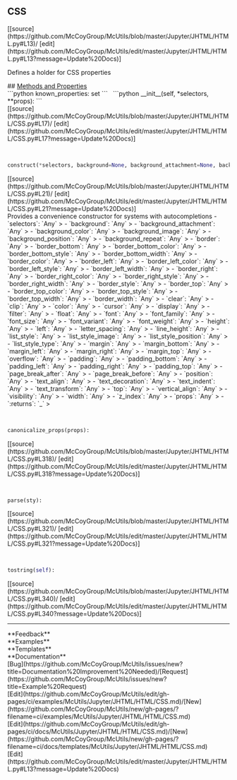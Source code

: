## <a id="McUtils.Jupyter.JHTML.HTML.CSS">CSS</a> 

<div class="docs-source-link" markdown="1">
[[source](https://github.com/McCoyGroup/McUtils/blob/master/Jupyter/JHTML/HTML.py#L13)/
[edit](https://github.com/McCoyGroup/McUtils/edit/master/Jupyter/JHTML/HTML.py#L13?message=Update%20Docs)]
</div>

Defines a holder for CSS properties







<div class="collapsible-section">
 <div class="collapsible-section collapsible-section-header" markdown="1">
## <a class="collapse-link" data-toggle="collapse" href="#methods" markdown="1"> Methods and Properties</a> <a class="float-right" data-toggle="collapse" href="#methods"><i class="fa fa-chevron-down"></i></a>
 </div>
 <div class="collapsible-section collapsible-section-body collapse show" id="methods" markdown="1">
 ```python
known_properties: set
```
<a id="McUtils.Jupyter.JHTML.HTML.CSS.__init__" class="docs-object-method">&nbsp;</a> 
```python
__init__(self, *selectors, **props): 
```
<div class="docs-source-link" markdown="1">
[[source](https://github.com/McCoyGroup/McUtils/blob/master/Jupyter/JHTML/HTML/CSS.py#L17)/
[edit](https://github.com/McCoyGroup/McUtils/edit/master/Jupyter/JHTML/HTML/CSS.py#L17?message=Update%20Docs)]
</div>


<a id="McUtils.Jupyter.JHTML.HTML.CSS.construct" class="docs-object-method">&nbsp;</a> 
```python
construct(*selectors, background=None, background_attachment=None, background_color=None, background_image=None, background_position=None, background_repeat=None, border=None, border_bottom=None, border_bottom_color=None, border_bottom_style=None, border_bottom_width=None, border_color=None, border_left=None, border_left_color=None, border_left_style=None, border_left_width=None, border_right=None, border_right_color=None, border_right_style=None, border_right_width=None, border_style=None, border_top=None, border_top_color=None, border_top_style=None, border_top_width=None, border_width=None, clear=None, clip=None, color=None, cursor=None, display=None, filter=None, float=None, font=None, font_family=None, font_size=None, font_variant=None, font_weight=None, height=None, left=None, letter_spacing=None, line_height=None, list_style=None, list_style_image=None, list_style_position=None, list_style_type=None, margin=None, margin_bottom=None, margin_left=None, margin_right=None, margin_top=None, overflow=None, padding=None, padding_bottom=None, padding_left=None, padding_right=None, padding_top=None, page_break_after=None, page_break_before=None, position=None, text_align=None, text_decoration=None, text_indent=None, text_transform=None, top=None, vertical_align=None, visibility=None, width=None, z_index=None, **props): 
```
<div class="docs-source-link" markdown="1">
[[source](https://github.com/McCoyGroup/McUtils/blob/master/Jupyter/JHTML/HTML/CSS.py#L21)/
[edit](https://github.com/McCoyGroup/McUtils/edit/master/Jupyter/JHTML/HTML/CSS.py#L21?message=Update%20Docs)]
</div>
Provides a convenience constructor for systems with autocompletions
  - `selectors`: `Any`
    > 
  - `background`: `Any`
    > 
  - `background_attachment`: `Any`
    > 
  - `background_color`: `Any`
    > 
  - `background_image`: `Any`
    > 
  - `background_position`: `Any`
    > 
  - `background_repeat`: `Any`
    > 
  - `border`: `Any`
    > 
  - `border_bottom`: `Any`
    > 
  - `border_bottom_color`: `Any`
    > 
  - `border_bottom_style`: `Any`
    > 
  - `border_bottom_width`: `Any`
    > 
  - `border_color`: `Any`
    > 
  - `border_left`: `Any`
    > 
  - `border_left_color`: `Any`
    > 
  - `border_left_style`: `Any`
    > 
  - `border_left_width`: `Any`
    > 
  - `border_right`: `Any`
    > 
  - `border_right_color`: `Any`
    > 
  - `border_right_style`: `Any`
    > 
  - `border_right_width`: `Any`
    > 
  - `border_style`: `Any`
    > 
  - `border_top`: `Any`
    > 
  - `border_top_color`: `Any`
    > 
  - `border_top_style`: `Any`
    > 
  - `border_top_width`: `Any`
    > 
  - `border_width`: `Any`
    > 
  - `clear`: `Any`
    > 
  - `clip`: `Any`
    > 
  - `color`: `Any`
    > 
  - `cursor`: `Any`
    > 
  - `display`: `Any`
    > 
  - `filter`: `Any`
    > 
  - `float`: `Any`
    > 
  - `font`: `Any`
    > 
  - `font_family`: `Any`
    > 
  - `font_size`: `Any`
    > 
  - `font_variant`: `Any`
    > 
  - `font_weight`: `Any`
    > 
  - `height`: `Any`
    > 
  - `left`: `Any`
    > 
  - `letter_spacing`: `Any`
    > 
  - `line_height`: `Any`
    > 
  - `list_style`: `Any`
    > 
  - `list_style_image`: `Any`
    > 
  - `list_style_position`: `Any`
    > 
  - `list_style_type`: `Any`
    > 
  - `margin`: `Any`
    > 
  - `margin_bottom`: `Any`
    > 
  - `margin_left`: `Any`
    > 
  - `margin_right`: `Any`
    > 
  - `margin_top`: `Any`
    > 
  - `overflow`: `Any`
    > 
  - `padding`: `Any`
    > 
  - `padding_bottom`: `Any`
    > 
  - `padding_left`: `Any`
    > 
  - `padding_right`: `Any`
    > 
  - `padding_top`: `Any`
    > 
  - `page_break_after`: `Any`
    > 
  - `page_break_before`: `Any`
    > 
  - `position`: `Any`
    > 
  - `text_align`: `Any`
    > 
  - `text_decoration`: `Any`
    > 
  - `text_indent`: `Any`
    > 
  - `text_transform`: `Any`
    > 
  - `top`: `Any`
    > 
  - `vertical_align`: `Any`
    > 
  - `visibility`: `Any`
    > 
  - `width`: `Any`
    > 
  - `z_index`: `Any`
    > 
  - `props`: `Any`
    > 
  - `:returns`: `_`
    >


<a id="McUtils.Jupyter.JHTML.HTML.CSS.canonicalize_props" class="docs-object-method">&nbsp;</a> 
```python
canonicalize_props(props): 
```
<div class="docs-source-link" markdown="1">
[[source](https://github.com/McCoyGroup/McUtils/blob/master/Jupyter/JHTML/HTML/CSS.py#L318)/
[edit](https://github.com/McCoyGroup/McUtils/edit/master/Jupyter/JHTML/HTML/CSS.py#L318?message=Update%20Docs)]
</div>


<a id="McUtils.Jupyter.JHTML.HTML.CSS.parse" class="docs-object-method">&nbsp;</a> 
```python
parse(sty): 
```
<div class="docs-source-link" markdown="1">
[[source](https://github.com/McCoyGroup/McUtils/blob/master/Jupyter/JHTML/HTML/CSS.py#L321)/
[edit](https://github.com/McCoyGroup/McUtils/edit/master/Jupyter/JHTML/HTML/CSS.py#L321?message=Update%20Docs)]
</div>


<a id="McUtils.Jupyter.JHTML.HTML.CSS.tostring" class="docs-object-method">&nbsp;</a> 
```python
tostring(self): 
```
<div class="docs-source-link" markdown="1">
[[source](https://github.com/McCoyGroup/McUtils/blob/master/Jupyter/JHTML/HTML/CSS.py#L340)/
[edit](https://github.com/McCoyGroup/McUtils/edit/master/Jupyter/JHTML/HTML/CSS.py#L340?message=Update%20Docs)]
</div>
 </div>
</div>












---


<div markdown="1" class="text-secondary">
<div class="container">
  <div class="row">
   <div class="col" markdown="1">
**Feedback**   
</div>
   <div class="col" markdown="1">
**Examples**   
</div>
   <div class="col" markdown="1">
**Templates**   
</div>
   <div class="col" markdown="1">
**Documentation**   
</div>
   <div class="col" markdown="1">
   
</div>
   <div class="col" markdown="1">
   
</div>
   <div class="col" markdown="1">
   
</div>
</div>
  <div class="row">
   <div class="col" markdown="1">
[Bug](https://github.com/McCoyGroup/McUtils/issues/new?title=Documentation%20Improvement%20Needed)/[Request](https://github.com/McCoyGroup/McUtils/issues/new?title=Example%20Request)   
</div>
   <div class="col" markdown="1">
[Edit](https://github.com/McCoyGroup/McUtils/edit/gh-pages/ci/examples/McUtils/Jupyter/JHTML/HTML/CSS.md)/[New](https://github.com/McCoyGroup/McUtils/new/gh-pages/?filename=ci/examples/McUtils/Jupyter/JHTML/HTML/CSS.md)   
</div>
   <div class="col" markdown="1">
[Edit](https://github.com/McCoyGroup/McUtils/edit/gh-pages/ci/docs/McUtils/Jupyter/JHTML/HTML/CSS.md)/[New](https://github.com/McCoyGroup/McUtils/new/gh-pages/?filename=ci/docs/templates/McUtils/Jupyter/JHTML/HTML/CSS.md)   
</div>
   <div class="col" markdown="1">
[Edit](https://github.com/McCoyGroup/McUtils/edit/master/Jupyter/JHTML/HTML.py#L13?message=Update%20Docs)   
</div>
   <div class="col" markdown="1">
   
</div>
   <div class="col" markdown="1">
   
</div>
   <div class="col" markdown="1">
   
</div>
</div>
</div>
</div>